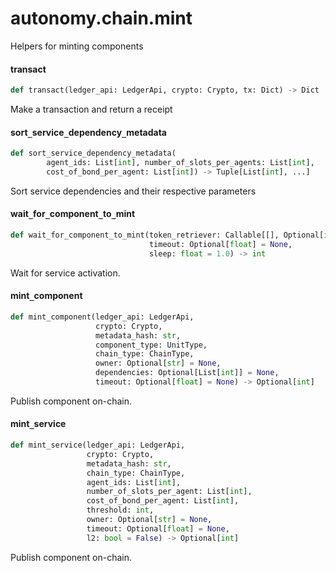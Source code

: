 <a id="autonomy.chain.mint"></a>

# autonomy.chain.mint

Helpers for minting components

<a id="autonomy.chain.mint.transact"></a>

#### transact

```python
def transact(ledger_api: LedgerApi, crypto: Crypto, tx: Dict) -> Dict
```

Make a transaction and return a receipt

<a id="autonomy.chain.mint.sort_service_dependency_metadata"></a>

#### sort`_`service`_`dependency`_`metadata

```python
def sort_service_dependency_metadata(
        agent_ids: List[int], number_of_slots_per_agents: List[int],
        cost_of_bond_per_agent: List[int]) -> Tuple[List[int], ...]
```

Sort service dependencies and their respective parameters

<a id="autonomy.chain.mint.wait_for_component_to_mint"></a>

#### wait`_`for`_`component`_`to`_`mint

```python
def wait_for_component_to_mint(token_retriever: Callable[[], Optional[int]],
                               timeout: Optional[float] = None,
                               sleep: float = 1.0) -> int
```

Wait for service activation.

<a id="autonomy.chain.mint.mint_component"></a>

#### mint`_`component

```python
def mint_component(ledger_api: LedgerApi,
                   crypto: Crypto,
                   metadata_hash: str,
                   component_type: UnitType,
                   chain_type: ChainType,
                   owner: Optional[str] = None,
                   dependencies: Optional[List[int]] = None,
                   timeout: Optional[float] = None) -> Optional[int]
```

Publish component on-chain.

<a id="autonomy.chain.mint.mint_service"></a>

#### mint`_`service

```python
def mint_service(ledger_api: LedgerApi,
                 crypto: Crypto,
                 metadata_hash: str,
                 chain_type: ChainType,
                 agent_ids: List[int],
                 number_of_slots_per_agent: List[int],
                 cost_of_bond_per_agent: List[int],
                 threshold: int,
                 owner: Optional[str] = None,
                 timeout: Optional[float] = None,
                 l2: bool = False) -> Optional[int]
```

Publish component on-chain.

